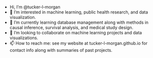 - Hi, I’m @tucker-l-morgan
- 👀 I’m interested in machine learning, public health research, and data visualization.
- 🌱 I’m currently learning database management along with methods in causal inference, survival analysis, and medical study design.
- 💞️ I’m looking to collaborate on machine learning projects and data visualizations.
- 📫 How to reach me: see my website at tucker-l-morgan.github.io for contact info along with summaries of past projects.

<!---
tucker-l-morgan/tucker-l-morgan is a ✨ special ✨ repository because its `README.md` (this file) appears on your GitHub profile.
You can click the Preview link to take a look at your changes.
--->
